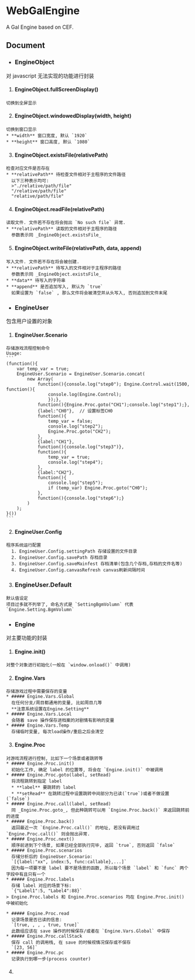 # WebGalEngine
A Gal Engine based on CEF.

## Document
* ### EngineObject   
对 javascript 无法实现的功能进行封装
  1. #### EngineObject.fullScreenDisplay()   
    切换到全屏显示
  2. #### EngineObject.windowedDisplay(width, height)
    切换到窗口显示
    * **width** 窗口宽度, 默认 `1920`  
    * **height** 窗口高度, 默认 `1080`
  3. #### EngineObject.existsFile(relativePath)
    检查对应文件是否存在
    * **relativePath** 待检查文件相对于主程序的文件路径  
      以下三种表示均可:  
      >"./relative/path/file"  
      "/relative/path/file"  
      "relative/path/file"

  4. #### EngineObject.readFile(relativePath)
    读取文件. 文件若不存在将会抛出 `No such file` 异常.
    * **relativePath** 读取的文件相对于主程序的路径  
      参数表示同 _EngineObject.existsFile_
  5. #### EngineObject.writeFile(relativePath, data, append)
    写入文件. 文件若不存在将会被创建.
    * **relativePath** 待写入的文件相对于主程序的路径  
      参数表示同 _EngineObject.existsFile_
    * **data** 待写入的字符串
    * **append** 是否追加写入, 默认为 `true`  
      如果设置为 `false` , 那么文件将会被清空并从头写入, 否则追加到文件末尾
* ### EngineUser
包含用户设置的对象
  1. #### EngineUser.Scenario
    存储游戏流程控制命令  
    Usage:
    ```
    (function(){
        var temp_var = true;
        EngineUser.Scenario = EngineUser.Scenario.concat(
            new Array(
                function(){console.log("step0"); Engine.Control.wait(1500, function(){
                    console.log(Engine.Control);
                    });},
                function(){Engine.Proc.goto("CH1");console.log("step1");},
                {label:"CH0"},  // 设置标签CH0
                function(){
                    temp_var = false;
                    console.log("step2");
                    Engine.Proc.goto("CH2");
                },
                {label:"CH1"},
                function(){console.log("step3")},
                function(){
                    temp_var = true;
                    console.log("step4");
                },
                {label:"CH2"},
                function(){
                    console.log("step5");
                    if (temp_var) Engine.Proc.goto("CH0");
                },
                function(){console.log("step6");}
            )
        );
    }())
    ```
  2. #### EngineUser.Config
    程序系统运行配置
      1. EngineUser.Config.settingPath 存储设置的文件目录
      2. EngineUser.Config.savePath 存档目录
      3. EngineUser.Config.saveMainfest 存档清单(包含几个存档,存档的文件名等)
      4. EngineUser.Config.canvasRefresh canvas刷新间隔时间

  3. ### EngineUser.Default
    默认值设定  
    项目过多就不列举了, 命名方式是 `SettingBgmVolumn` 代表 `Engine.Setting.BgmVolumn`

* ### Engine
对主要功能的封装
  1. #### Engine.init()
    对整个对象进行初始化(一般在 `window.onload()` 中调用)
  2. #### Engine.Vars
    存储游戏过程中需要保存的变量
    * ##### Engine.Vars.Global
      在任何分支/周目都通用的变量, 比如周目几等  
      **注意系统设置在Engine.Setting**
    * ##### Engine.Vars.Local
      会随着 save 操作保存进档案的对剧情有影响的变量
    * ##### Engine.Vars.Temp
      存储临时变量, 每次load操作/重启之后会清空
  3. #### Engine.Proc
    对游戏流程进行控制, 比如下一个场景或者跳转等
    * ##### Engine.Proc.init()
      初始化工作, 确定 label 的位置等, 将会在 `Engine.init()` 中被调用  
    * ##### Engine.Proc.goto(label, setRead)
      将流程跳转到指定 label
      * **label** 要跳转的 label
      * **setRead** 在跳转过程中设置跳转中间部分为已读(`true`)或者不做设置(`false`)
    * ##### Engine.Proc.call(label, setRead)
      同 _Engine.Proc.goto_, 但此种跳转可以用 `Engine.Proc.back()` 来返回跳转前的进度
    * ##### Engine.Proc.back()
      返回最近一次 `Engine.Proc.call()` 的地址, 若没有调用过 `Engine.Proc.call()` 则会抛出异常.
    * ##### Engine.Proc.next()
      顺序前进到下个场景, 如果已经全部执行完毕, 返回 `true`, 否则返回 `false`
    * ##### Engine.Proc.scenarios
      存储分析后的 EngineUser.Scenario:  
      `[{label:"xx", index:5, func:callable},...]`  
      因为每一项要不是 label 要不是场景的函数, 所以每个场景 `label` 和 `func` 两个字段中有且只有一个
    * ##### Engine.Proc.labels
      存储 label 对应的场景下标:  
      `{"Label1":5, "Label4":88}`
    > Engine.Proc.labels 和 Engine.Proc.scenarios 均在 Engine.Proc.init() 中被初始化
    
    * ##### Engine.Proc.read
      记录场景是否已读的信息:  
      `[true, , , , true, true]`  
      此数组应该在 save 操作的时候保存/或者在 `Engine.Vars.Global` 中保存
    * ##### Engine.Proc.callStack
      保存 call 的调用栈, 在 save 的时候视情况保存或不保存  
      `[23, 56]`
    * ##### Engine.Proc.pc
      记录执行到哪一步(process counter)
  4. ####
